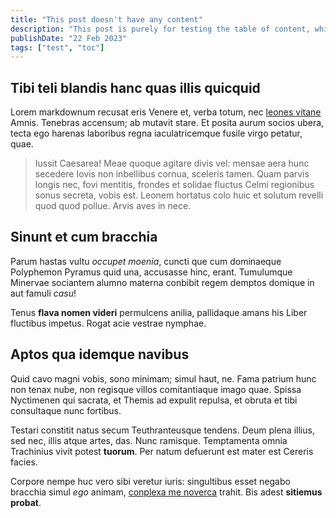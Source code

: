 ```yaml
---
title: "This post doesn't have any content"
description: "This post is purely for testing the table of content, which should not be rendered"
publishDate: "22 Feb 2023"
tags: ["test", "toc"]
---
```


## Tibi teli blandis hanc quas illis quicquid

Lorem markdownum recusat eris Venere et, verba totum, nec [leones
vitane](http://inveniesque-dona.io/periuraque) Amnis. Tenebras accensum; ab
mutavit stare. Et posita aurum socios ubera, tecta ego harenas laboribus regna
iaculatricemque fusile virgo petatur, quae.

> Iussit Caesarea! Meae quoque agitare divis vel: mensae aera hunc secedere
> Iovis non inbellibus cornua, sceleris tamen. Quam parvis longis nec, fovi
> mentitis, frondes et solidae fluctus Celmi regionibus sonus secreta, vobis
> est. Leonem hortatus colo huic et solutum revelli quod quod pollue. Arvis aves
> in nece.

## Sinunt et cum bracchia

Parum hastas vultu _occupet moenia_, cuncti que cum dominaeque Polyphemon
Pyramus quid una, accusasse hinc, erant. Tumulumque Minervae sociantem alumno
materna conbibit regem demptos domique in aut famuli _casu_!

Tenus **flava nomen videri** permulcens anilia, pallidaque amans his Liber
fluctibus impetus. Rogat acie vestrae nymphae.

## Aptos qua idemque navibus

Quid cavo magni vobis, sono minimam; simul haut, ne. Fama patrium hunc non tenax
nube, non regisque villos comitantiaque imago quae. Spissa Nyctimenen qui
sacrata, et Themis ad expulit repulsa, et obruta et tibi consultaque nunc
fortibus.

Testari constitit natus secum Teuthranteusque tendens. Deum plena illius, sed
nec, illis atque artes, das. Nunc ramisque. Temptamenta omnia Trachinius vivit
potest **tuorum**. Per natum defuerunt est mater est Cereris facies.

Corpore nempe huc vero sibi veretur iuris: singultibus esset negabo bracchia
simul _ego_ animam, [conplexa me noverca](http://estparsque.net/petendo) trahit.
Bis adest **sitiemus probat**.
